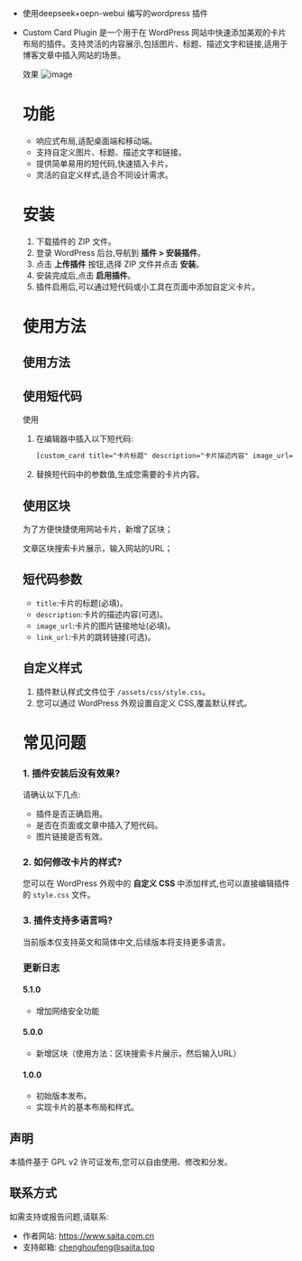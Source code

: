 - 使用deepseek+oepn-webui 编写的wordpress 插件
- Custom Card Plugin 是一个用于在 WordPress 网站中快速添加美观的卡片布局的插件。支持灵活的内容展示,包括图片、标题、描述文字和链接,适用于博客文章中插入网站的场景。

  效果
  ![image](https://github.com/user-attachments/assets/a33fdf3c-3998-42e3-a50a-a97a4c0167d0)

  

  # 功能 

  - 响应式布局,适配桌面端和移动端。
  - 支持自定义图片、标题、描述文字和链接。
  - 提供简单易用的短代码,快速插入卡片。
  - 灵活的自定义样式,适合不同设计需求。

  # 安装 

  1. 下载插件的 ZIP 文件。
  2. 登录 WordPress 后台,导航到 **插件 > 安装插件**。
  3. 点击 **上传插件** 按钮,选择 ZIP 文件并点击 **安装**。
  4. 安装完成后,点击 **启用插件**。
  5. 插件启用后,可以通过短代码或小工具在页面中添加自定义卡片。

  # 使用方法 
  ## 使用方法

  ##  使用短代码

  使用

  1. 在编辑器中插入以下短代码:

     ```html
     [custom_card title="卡片标题" description="卡片描述内容" image_url="https://example.com/image.jpg" link_url="https://example.com"]
     ```

  2. 替换短代码中的参数值,生成您需要的卡片内容。

  

  ## 使用区块

  为了方便快捷使用网站卡片，新增了区块；

  文章区块搜索卡片展示，输入网站的URL；

  ## 短代码参数

  - `title`:卡片的标题(必填)。
  - `description`:卡片的描述内容(可选)。
  - `image_url`:卡片的图片链接地址(必填)。
  - `link_url`:卡片的跳转链接(可选)。

  ## 自定义样式

  1. 插件默认样式文件位于 `/assets/css/style.css`。
  2. 您可以通过 WordPress 外观设置自定义 CSS,覆盖默认样式。

  # 常见问题 

  ### 1. 插件安装后没有效果?

  请确认以下几点:

  - 插件是否正确启用。
  - 是否在页面或文章中插入了短代码。
  - 图片链接是否有效。

  ### 2. 如何修改卡片的样式?

  您可以在 WordPress 外观中的 **自定义 CSS** 中添加样式,也可以直接编辑插件的 `style.css` 文件。

  ### 3. 插件支持多语言吗?

  当前版本仅支持英文和简体中文,后续版本将支持更多语言。

  ### 更新日志 

  #### 5.1.0

  - 增加网络安全功能
  #### 5.0.0

  - 新增区块（使用方法：区块搜索卡片展示，然后输入URL）

  #### 1.0.0

  - 初始版本发布。
  - 实现卡片的基本布局和样式。

## 声明 
本插件基于 GPL v2 许可证发布,您可以自由使用、修改和分发。

## 联系方式 
如需支持或报告问题,请联系:

  - 作者网站: https://www.saita.com.cn
  - 支持邮箱: chenghoufeng@saiita.top
